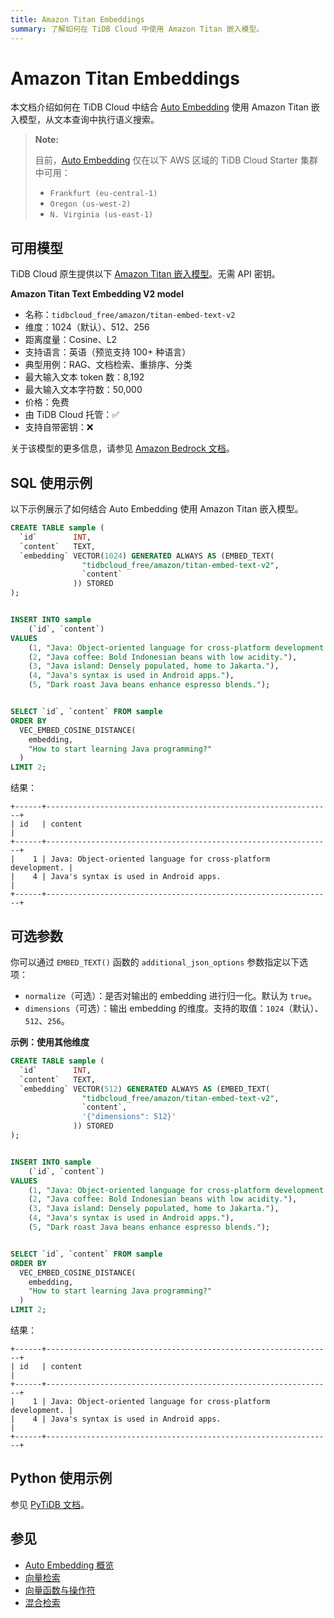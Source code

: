 ```yaml
---
title: Amazon Titan Embeddings
summary: 了解如何在 TiDB Cloud 中使用 Amazon Titan 嵌入模型。
---
```


# Amazon Titan Embeddings

本文档介绍如何在 TiDB Cloud 中结合 [Auto Embedding](/tidb-cloud/vector-search-auto-embedding-overview.md) 使用 Amazon Titan 嵌入模型，从文本查询中执行语义搜索。

> **Note:**
>
> 目前，[Auto Embedding](/tidb-cloud/vector-search-auto-embedding-overview.md) 仅在以下 AWS 区域的 TiDB Cloud Starter 集群中可用：
>
> - `Frankfurt (eu-central-1)`
> - `Oregon (us-west-2)`
> - `N. Virginia (us-east-1)`

## 可用模型

TiDB Cloud 原生提供以下 [Amazon Titan 嵌入模型](https://docs.aws.amazon.com/bedrock/latest/userguide/titan-embedding-models.html)。无需 API 密钥。

**Amazon Titan Text Embedding V2 model**

- 名称：`tidbcloud_free/amazon/titan-embed-text-v2`
- 维度：1024（默认）、512、256
- 距离度量：Cosine、L2
- 支持语言：英语（预览支持 100+ 种语言）
- 典型用例：RAG、文档检索、重排序、分类
- 最大输入文本 token 数：8,192
- 最大输入文本字符数：50,000
- 价格：免费
- 由 TiDB Cloud 托管：✅
- 支持自带密钥：❌

关于该模型的更多信息，请参见 [Amazon Bedrock 文档](https://docs.aws.amazon.com/bedrock/latest/userguide/titan-embedding-models.html)。

## SQL 使用示例

以下示例展示了如何结合 Auto Embedding 使用 Amazon Titan 嵌入模型。

```sql
CREATE TABLE sample (
  `id`        INT,
  `content`   TEXT,
  `embedding` VECTOR(1024) GENERATED ALWAYS AS (EMBED_TEXT(
                "tidbcloud_free/amazon/titan-embed-text-v2",
                `content`
              )) STORED
);


INSERT INTO sample
    (`id`, `content`)
VALUES
    (1, "Java: Object-oriented language for cross-platform development."),
    (2, "Java coffee: Bold Indonesian beans with low acidity."),
    (3, "Java island: Densely populated, home to Jakarta."),
    (4, "Java's syntax is used in Android apps."),
    (5, "Dark roast Java beans enhance espresso blends.");


SELECT `id`, `content` FROM sample
ORDER BY
  VEC_EMBED_COSINE_DISTANCE(
    embedding,
    "How to start learning Java programming?"
  )
LIMIT 2;
```

结果：

```
+------+----------------------------------------------------------------+
| id   | content                                                        |
+------+----------------------------------------------------------------+
|    1 | Java: Object-oriented language for cross-platform development. |
|    4 | Java's syntax is used in Android apps.                         |
+------+----------------------------------------------------------------+
```

## 可选参数

你可以通过 `EMBED_TEXT()` 函数的 `additional_json_options` 参数指定以下选项：

- `normalize`（可选）：是否对输出的 embedding 进行归一化。默认为 `true`。
- `dimensions`（可选）：输出 embedding 的维度。支持的取值：`1024`（默认）、`512`、`256`。

**示例：使用其他维度**

```sql
CREATE TABLE sample (
  `id`        INT,
  `content`   TEXT,
  `embedding` VECTOR(512) GENERATED ALWAYS AS (EMBED_TEXT(
                "tidbcloud_free/amazon/titan-embed-text-v2",
                `content`,
                '{"dimensions": 512}'
              )) STORED
);


INSERT INTO sample
    (`id`, `content`)
VALUES
    (1, "Java: Object-oriented language for cross-platform development."),
    (2, "Java coffee: Bold Indonesian beans with low acidity."),
    (3, "Java island: Densely populated, home to Jakarta."),
    (4, "Java's syntax is used in Android apps."),
    (5, "Dark roast Java beans enhance espresso blends.");


SELECT `id`, `content` FROM sample
ORDER BY
  VEC_EMBED_COSINE_DISTANCE(
    embedding,
    "How to start learning Java programming?"
  )
LIMIT 2;
```

结果：

```
+------+----------------------------------------------------------------+
| id   | content                                                        |
+------+----------------------------------------------------------------+
|    1 | Java: Object-oriented language for cross-platform development. |
|    4 | Java's syntax is used in Android apps.                         |
+------+----------------------------------------------------------------+
```

## Python 使用示例

参见 [PyTiDB 文档](https://pingcap.github.io/ai/guides/auto-embedding/)。

## 参见

- [Auto Embedding 概览](/tidb-cloud/vector-search-auto-embedding-overview.md)
- [向量检索](/vector-search/vector-search-overview.md)
- [向量函数与操作符](/vector-search/vector-search-functions-and-operators.md)
- [混合检索](/tidb-cloud/vector-search-hybrid-search.md)